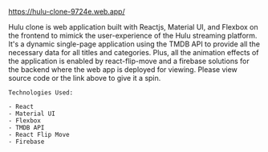 https://hulu-clone-9724e.web.app/

Hulu clone is web application built with Reactjs, Material UI, and Flexbox on the frontend to mimick the user-experience of the Hulu streaming platform. It's a dynamic single-page application using the TMDB API to provide all the necessary data for all titles and categories. Plus, all the animation effects of the application is enabled by react-flip-move and a firebase solutions for the backend where the web app is deployed for viewing. Please view source code or the link above to give it a spin.  

    Technologies Used: 

    - React
    - Material UI
    - Flexbox 
    - TMDB API 
    - React Flip Move
    - Firebase 
